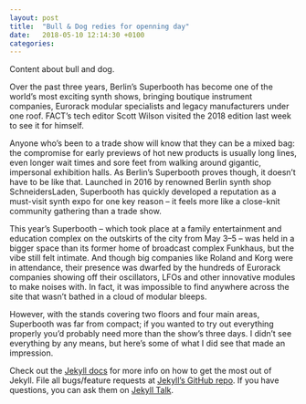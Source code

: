 ```yaml
---
layout: post
title:  "Bull & Dog redies for openning day"
date:   2018-05-10 12:14:30 +0100
categories: 
---
```



Content about bull and dog.

Over the past three years, Berlin’s Superbooth has become one of the world’s most exciting synth shows, bringing boutique instrument companies, Eurorack modular specialists and legacy manufacturers under one roof. FACT’s tech editor Scott Wilson visited the 2018 edition last week to see it for himself.

Anyone who’s been to a trade show will know that they can be a mixed bag: the compromise for early previews of hot new products is usually long lines, even longer wait times and sore feet from walking around gigantic, impersonal exhibition halls. As Berlin’s Superbooth proves though, it doesn’t have to be like that. Launched in 2016 by renowned Berlin synth shop SchneidersLaden, Superbooth has quickly developed a reputation as a must-visit synth expo for one key reason – it feels more like a close-knit community gathering than a trade show.

This year’s Superbooth – which took place at a family entertainment and education complex on the outskirts of the city from May 3–5 – was held in a bigger space than its former home of broadcast complex Funkhaus, but the vibe still felt intimate. And though big companies like Roland and Korg were in attendance, their presence was dwarfed by the hundreds of Eurorack companies showing off their oscillators, LFOs and other innovative modules to make noises with. In fact, it was impossible to find anywhere across the site that wasn’t bathed in a cloud of modular bleeps.

However, with the stands covering two floors and four main areas, Superbooth was far from compact; if you wanted to try out everything properly you’d probably need more than the show’s three days. I didn’t see everything by any means, but here’s some of what I did see that made an impression.

Check out the [Jekyll docs][jekyll-docs] for more info on how to get the most out of Jekyll. File all bugs/feature requests at [Jekyll’s GitHub repo][jekyll-gh]. If you have questions, you can ask them on [Jekyll Talk][jekyll-talk].

[jekyll-docs]: https://jekyllrb.com/docs/home
[jekyll-gh]:   https://github.com/jekyll/jekyll
[jekyll-talk]: https://talk.jekyllrb.com/
